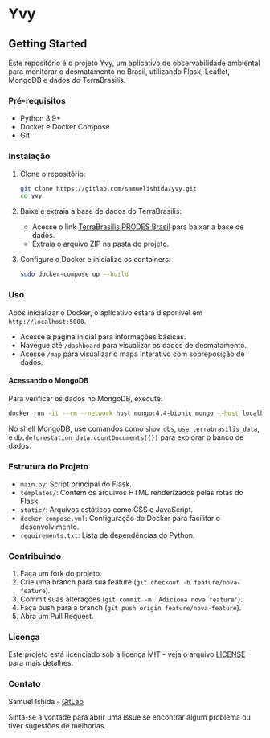 # Yvy

## Getting Started

Este repositório é o projeto Yvy, um aplicativo de observabilidade ambiental para monitorar o desmatamento no Brasil, utilizando Flask, Leaflet, MongoDB e dados do TerraBrasilis.

### Pré-requisitos

- Python 3.9+
- Docker e Docker Compose
- Git

### Instalação

1. Clone o repositório:
   ```bash
   git clone https://gitlab.com/samuelishida/yvy.git
   cd yvy
   ```
2. Baixe e extraia a base de dados do TerraBrasilis:
   - Acesse o link [TerraBrasilis PRODES Brasil](https://terrabrasilis.dpi.inpe.br/download/dataset/brasil-prodes/raster/prodes_brasil_2023.zip) para baixar a base de dados.
   - Extraia o arquivo ZIP na pasta do projeto.

3. Configure o Docker e inicialize os containers:
   ```bash
   sudo docker-compose up --build
   ```

### Uso

Após inicializar o Docker, o aplicativo estará disponível em `http://localhost:5000`.

- Acesse a página inicial para informações básicas.
- Navegue até `/dashboard` para visualizar os dados de desmatamento.
- Acesse `/map` para visualizar o mapa interativo com sobreposição de dados.

#### Acessando o MongoDB

Para verificar os dados no MongoDB, execute:
```bash
docker run -it --rm --network host mongo:4.4-bionic mongo --host localhost --port 27017 -u root -p example
```
No shell MongoDB, use comandos como `show dbs`, `use terrabrasilis_data`, e `db.deforestation_data.countDocuments({})` para explorar o banco de dados.

### Estrutura do Projeto

- `main.py`: Script principal do Flask.
- `templates/`: Contém os arquivos HTML renderizados pelas rotas do Flask.
- `static/`: Arquivos estáticos como CSS e JavaScript.
- `docker-compose.yml`: Configuração do Docker para facilitar o desenvolvimento.
- `requirements.txt`: Lista de dependências do Python.

### Contribuindo

1. Faça um fork do projeto.
2. Crie uma branch para sua feature (`git checkout -b feature/nova-feature`).
3. Commit suas alterações (`git commit -m 'Adiciona nova feature'`).
4. Faça push para a branch (`git push origin feature/nova-feature`).
5. Abra um Pull Request.

### Licença

Este projeto está licenciado sob a licença MIT - veja o arquivo [LICENSE](LICENSE) para mais detalhes.

### Contato

Samuel Ishida - [GitLab](https://gitlab.com/samuelishida)

Sinta-se à vontade para abrir uma issue se encontrar algum problema ou tiver sugestões de melhorias.

